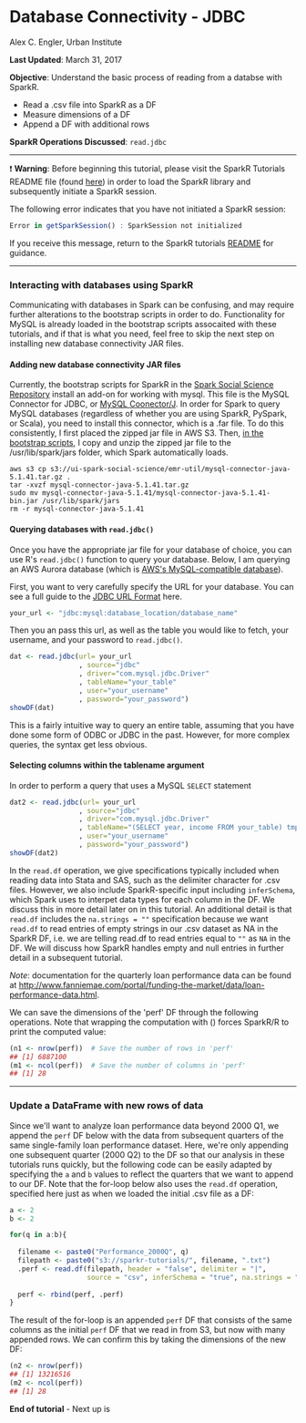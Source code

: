# Database Connectivity - JDBC
Alex C. Engler, Urban Institute  

**Last Updated**: March 31, 2017


**Objective**: Understand the basic process of reading from a databse with SparkR.

* Read a .csv file into SparkR as a DF
* Measure dimensions of a DF
* Append a DF with additional rows

**SparkR Operations Discussed**: `read.jdbc`

***

:heavy_exclamation_mark: **Warning**: Before beginning this tutorial, please visit the SparkR Tutorials README file (found [here](https://github.com/UrbanInstitute/sparkr-tutorials/blob/master/README.md)) in order to load the SparkR library and subsequently initiate a SparkR session.


The following error indicates that you have not initiated a SparkR session:


```r
Error in getSparkSession() : SparkSession not initialized
```

If you receive this message, return to the SparkR tutorials [README](https://github.com/UrbanInstitute/sparkr-tutorials/blob/master/README.md) for guidance.

***

### Interacting with databases using SparkR

Communicating with databases in Spark can be confusing, and may require further alterations to the bootstrap scripts in order to do. Functionality for MySQL is already loaded in the bootstrap scripts assocaited with these tutorials, and if that is what you need, feel free to skip the next step on installing new database connectivity JAR files.

#### Adding new database connectivity JAR files 

Currently, the bootstrap scripts for SparkR in the [Spark Social Science Repository](https://github.com/UrbanInstitute/spark-social-science/blob/master/sparkr/rstudio_sparkr_emr5lyr-proc.sh) install an add-on for working with mysql. This file is the MySQL Connector for JDBC, or [MySQL Coonector/J](https://dev.mysql.com/downloads/connector/j/5.1.html). In order for Spark to query MySQL databases (regardless of whether you are using SparkR, PySpark, or Scala), you need to install this connector, which is a .far file. To do this consistently, I first placed the zipped jar file in AWS S3. Then, [in the bootstrap scripts](https://github.com/UrbanInstitute/spark-social-science/blob/master/sparkr/rstudio_sparkr_emr5lyr-proc.sh#L256), I copy and unzip the zipped jar file to the /usr/lib/spark/jars folder, which Spark automatically loads.

```
aws s3 cp s3://ui-spark-social-science/emr-util/mysql-connector-java-5.1.41.tar.gz .
tar -xvzf mysql-connector-java-5.1.41.tar.gz
sudo mv mysql-connector-java-5.1.41/mysql-connector-java-5.1.41-bin.jar /usr/lib/spark/jars
rm -r mysql-connector-java-5.1.41
```

#### Querying databases with `read.jdbc()`

Once you have the appropriate jar file for your database of choice, you can use R's `read.jdbc()` function to query your database. Below, I am querying an AWS Aurora database (which is [AWS's MySQL-compatible database](https://aws.amazon.com/rds/aurora/)). 

First, you want to very carefully specify the URL for your database. You can see a full guide to the [JDBC URL Format](https://dev.mysql.com/doc/connector-j/5.1/en/connector-j-reference-configuration-properties.html) here.

```r
your_url <- "jdbc:mysql:database_location/database_name"

```

Then you an pass this url, as well as the table you would like to fetch, your username, and your password to `read.jdbc()`.

```r
dat <- read.jdbc(url= your_url
                 , source="jdbc"
                 , driver="com.mysql.jdbc.Driver"
                 , tableName="your_table"
                 , user="your_username"
                 , password="your_password")
showDF(dat)
```

This is a fairly intuitive way to query an entire table, assuming that you have done some form of ODBC or JDBC in the past. However, for more complex queries, the syntax get less obvious.

#### Selecting columns within the tablename argument 

In order to perform a query that uses a MySQL `SELECT` statement 


```r
dat2 <- read.jdbc(url= your_url
                 , source="jdbc"
                 , driver="com.mysql.jdbc.Driver"
                 , tableName="(SELECT year, income FROM your_table) tmp"
                 , user="your_username"
                 , password="your_password")
showDF(dat2)
```



In the `read.df` operation, we give specifications typically included when reading data into Stata and SAS, such as the delimiter character for .csv files. However, we also include SparkR-specific input including `inferSchema`, which Spark uses to interpet data types for each column in the DF. We discuss this in more detail later on in this tutorial. An additional detail is that `read.df` includes the `na.strings = ""` specification because we want `read.df` to read entries of empty strings in our .csv dataset as NA in the SparkR DF, i.e. we are telling read.df to read entries equal to `""` as `NA` in the DF. We will discuss how SparkR handles empty and null entries in further detail in a subsequent tutorial.


_Note_: documentation for the quarterly loan performance data can be found at http://www.fanniemae.com/portal/funding-the-market/data/loan-performance-data.html.


We can save the dimensions of the 'perf' DF through the following operations. Note that wrapping the computation with () forces SparkR/R to print the computed value:


```r
(n1 <- nrow(perf))  # Save the number of rows in 'perf'
## [1] 6887100
(m1 <- ncol(perf))  # Save the number of columns in 'perf'
## [1] 28
```

***


### Update a DataFrame with new rows of data

Since we'll want to analyze loan performance data beyond 2000 Q1, we append the `perf` DF below with the data from subsequent quarters of the same single-family loan performance dataset. Here, we're only appending one subsequent quarter (2000 Q2) to the DF so that our analysis in these tutorials runs quickly, but the following code can be easily adapted by specifying the `a` and `b` values to reflect the quarters that we want to append to our DF. Note that the for-loop below also uses the `read.df` operation, specified here just as when we loaded the initial .csv file as a DF:


```r
a <- 2
b <- 2

for(q in a:b){
  
  filename <- paste0("Performance_2000Q", q)
  filepath <- paste0("s3://sparkr-tutorials/", filename, ".txt")
  .perf <- read.df(filepath, header = "false", delimiter = "|", 
                   source = "csv", inferSchema = "true", na.strings = "")
  
  perf <- rbind(perf, .perf)
}
```

The result of the for-loop is an appended `perf` DF that consists of the same columns as the initial `perf` DF that we read in from S3, but now with many appended rows. We can confirm this by taking the dimensions of the new DF:


```r
(n2 <- nrow(perf))
## [1] 13216516
(m2 <- ncol(perf))
## [1] 28
```



__End of tutorial__ - Next up is []()


